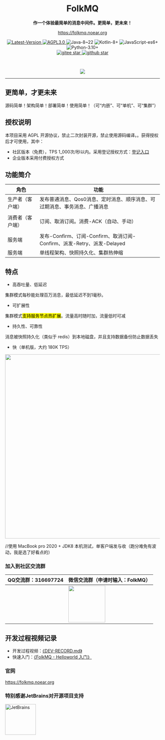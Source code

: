 <h1 align="center" style="text-align:center;">
  FolkMQ
</h1>
<p align="center">
	<strong>作一个体验最简单的消息中间件。更简单，更未来！</strong>
</p>

<p align="center">
	<a href="https://folkmq.noear.org/">https://folkmq.noear.org</a>
</p>


<p align="center">
    <a target="_blank" href="https://search.maven.org/artifact/org.noear/folkmq">
        <img src="https://img.shields.io/maven-central/v/org.noear/folkmq.svg?label=Latest-Version" alt="Latest-Version" />
    </a>
    <a target="_blank" href="LICENSE">
		<img src="https://img.shields.io/:license-AGPL3.0-blue.svg" alt="AGPL3.0" />
	</a>
    <a>
		<img src="https://img.shields.io/badge/Java-8~22-green.svg" alt="Java-8~22" />
	</a>
    <a>
		<img src="https://img.shields.io/badge/Kotlin-8+-green.svg" alt="Kotlin-8+" />
	</a>
    <a>
		<img src="https://img.shields.io/badge/JavaScript-es6+-green.svg" alt="JavaScript-es6+" />
	</a>
    <a>
		<img src="https://img.shields.io/badge/Python-3.10+-green.svg" alt="Python-3.10+" />
	</a>
    <br />
    <a target="_blank" href='https://gitee.com/noear/folkmq/stargazers'>
        <img src='https://gitee.com/noear/folkmq/badge/star.svg' alt='gitee star'/>
    </a>
    <a target="_blank" href='https://github.com/noear/folkmq/stargazers'>
        <img src="https://img.shields.io/github/stars/noear/folkmq.svg?logo=github" alt="github star"/>
    </a>
</p>

<br/>
<p align="center">
	<a href="https://jq.qq.com/?_wv=1027&k=kjB5JNiC">
	<img src="https://img.shields.io/badge/QQ交流群-870505482-orange"/></a>
</p>

<hr />

## 更简单，才更未来

源码简单！架构简单！部署简单！使用简单！（可“内嵌”、可“单机”、可“集群”）

## 授权说明

本项目采用 AGPL 开源协议，禁止二次封装开源，禁止使用源码编译。。获得授权后才可使用，其中：

* 社区版本（免费），TPS 1_000次/秒以内。采用登记授权方式：[登记入口](https://gitee.com/noear/folkmq/issues/I9L2CL)
* 企业版本采用付费授权方式

## 功能简介

| 角色  | 功能                                                     | 
|-----|--------------------------------------------------------|
| 生产者（客户端） | 发布普通消息、Qos0消息、定时消息、顺序消息、可过期消息、事务消息、广播消息       |
|     |                                                        |  
| 消费者（客户端） | 订阅、取消订阅。消费-ACK（自动、手动）                             |    
|     |                                                        |    
| 服务端 | 发布-Confirm、订阅-Confirm、取消订阅-Confirm、派发-Retry、派发-Delayed | 
| 服务端 | 单线程架构、快照持久化、集群热伸缩 | 



## 特点


* 高吞吐量、低延迟

集群模式每秒能处理百万消息，最低延迟不到1毫秒。

* 可扩展性

集群模式<mark>支持服务节点热扩展</mark>。流量高时随时加，流量低时可减

* 持久性、可靠性

消息被快照持久化（类似于 redis）到本地磁盘，并且支持数据备份防止数据丢失


* 快（单机版，大约 180K TPS）

<img src="DEV-TEST.png" width="600" />

//使用 MacBook pro 2020 + JDK8 本机测试，单客户端发与收（跑分难免有波动，我是选了好看点的）

### 加入到社区交流群

| QQ交流群：316697724                       | 微信交流群（申请时输入：FolkMQ）          |
|---------------------------|----------------------------------------|
|        | <img src="group_wx.png" width="120" /> 



## 开发过程视频记录

* 开发过程视频：[《DEV-RECORD.md》](DEV-RECORD.md)
* 快速入门：[《FolkMQ - Helloworld 入门》](https://www.bilibili.com/video/BV1Yj411L7fB/)

### 官网

https://folkmq.noear.org

### 特别感谢JetBrains对开源项目支持

<a href="https://jb.gg/OpenSourceSupport">
  <img src="https://user-images.githubusercontent.com/8643542/160519107-199319dc-e1cf-4079-94b7-01b6b8d23aa6.png" align="left" height="100" width="100"  alt="JetBrains">
</a>

